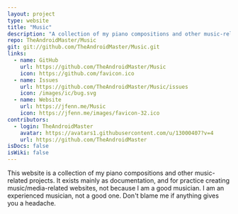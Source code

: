 ```yaml
---
layout: project
type: website
title: "Music"
description: "A collection of my piano compositions and other music-related projects."
repo: TheAndroidMaster/Music
git: git://github.com/TheAndroidMaster/Music.git
links:
  - name: GitHub
    url: https://github.com/TheAndroidMaster/Music
    icon: https://github.com/favicon.ico
  - name: Issues
    url: https://github.com/TheAndroidMaster/Music/issues
    icon: /images/ic/bug.svg
  - name: Website
    url: https://jfenn.me/Music
    icon: https://jfenn.me/images/favicon-32.ico
contributors:
  - login: TheAndroidMaster
    avatar: https://avatars1.githubusercontent.com/u/13000407?v=4
    url: https://github.com/TheAndroidMaster
isDocs: false
isWiki: false
---
```


This website is a collection of my piano compositions and other music-related projects. It exists mainly as documentation, and for practice creating music/media-related websites, not because I am a good musician. I am an experienced musician, not a good one. Don't blame me if anything gives you a headache.
